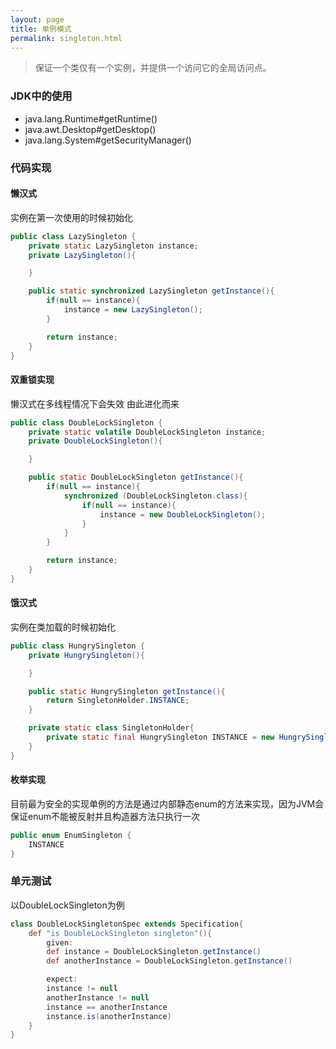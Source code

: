 ```yaml
---
layout: page
title: 单例模式
permalink: singleton.html
---
```


> 保证一个类仅有一个实例，并提供一个访问它的全局访问点。

### JDK中的使用
- java.lang.Runtime#getRuntime()
- java.awt.Desktop#getDesktop()
- java.lang.System#getSecurityManager()

### 代码实现
#### 懒汉式  
实例在第一次使用的时候初始化
```java
public class LazySingleton {
    private static LazySingleton instance;
    private LazySingleton(){

    }

    public static synchronized LazySingleton getInstance(){
        if(null == instance){
            instance = new LazySingleton();
        }

        return instance;
    }
}
```
#### 双重锁实现  
懒汉式在多线程情况下会失效 由此进化而来
```java
public class DoubleLockSingleton {
    private static volatile DoubleLockSingleton instance;
    private DoubleLockSingleton(){

    }

    public static DoubleLockSingleton getInstance(){
        if(null == instance){
            synchronized (DoubleLockSingleton.class){
                if(null == instance){
                    instance = new DoubleLockSingleton();
                }
            }
        }

        return instance;
    }
}
```
#### 饿汉式  
实例在类加载的时候初始化
```java
public class HungrySingleton {
    private HungrySingleton(){

    }

    public static HungrySingleton getInstance(){
        return SingletonHolder.INSTANCE;
    }

    private static class SingletonHolder{
        private static final HungrySingleton INSTANCE = new HungrySingleton();
    }
}
```
#### 枚举实现  
目前最为安全的实现单例的方法是通过内部静态enum的方法来实现，因为JVM会保证enum不能被反射并且构造器方法只执行一次
```java
public enum EnumSingleton {
    INSTANCE
}
```

### 单元测试
以DoubleLockSingleton为例  
```groovy
class DoubleLockSingletonSpec extends Specification{
    def "is DoubleLockSingleton singleton"(){
        given:
        def instance = DoubleLockSingleton.getInstance()
        def anotherInstance = DoubleLockSingleton.getInstance()

        expect:
        instance != null
        anotherInstance != null
        instance == anotherInstance
        instance.is(anotherInstance)
    }
}
```